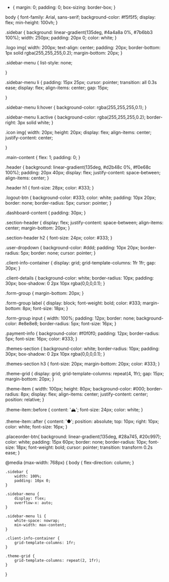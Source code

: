 * {
    margin: 0;
    padding: 0;
    box-sizing: border-box;
}

body {
    font-family: Arial, sans-serif;
    background-color: #f5f5f5;
    display: flex;
    min-height: 100vh;
}

.sidebar {
    background: linear-gradient(135deg, #4a4a8a 0%, #7b6bb3 100%);
    width: 250px;
    padding: 20px 0;
    color: white;
}

.logo img{
    width: 200px;
    text-align: center;
    padding: 20px;
    border-bottom: 1px solid rgba(255,255,255,0.2);
    margin-bottom: 20px;
}

.sidebar-menu {
    list-style: none;
    
}

.sidebar-menu li {
    padding: 15px 25px;
    cursor: pointer;
    transition: all 0.3s ease;
    display: flex;
    align-items: center;
    gap: 15px;
    
}

.sidebar-menu li:hover {
    background-color: rgba(255,255,255,0.1);
}

.sidebar-menu li.active {
    background-color: rgba(255,255,255,0.2);
    border-right: 3px solid white;
}

.icon img{
    width: 20px;
    height: 20px;
    display: flex;
    align-items: center;
    justify-content: center;
    
}

.main-content {
    flex: 1;
    padding: 0;
}

.header {
    background: linear-gradient(135deg, #d2b48c 0%, #f0e68c 100%);
    padding: 20px 40px;
    display: flex;
    justify-content: space-between;
    align-items: center;
}

.header h1 {
    font-size: 28px;
    color: #333;
}

.logout-btn {
    background-color: #333;
    color: white;
    padding: 10px 20px;
    border: none;
    border-radius: 5px;
    cursor: pointer;
}

.dashboard-content {
    padding: 30px;
}

.section-header {
    display: flex;
    justify-content: space-between;
    align-items: center;
    margin-bottom: 20px;
}

.section-header h2 {
    font-size: 24px;
    color: #333;
}

.user-dropdown {
    background-color: #ddd;
    padding: 10px 20px;
    border-radius: 5px;
    border: none;
    cursor: pointer;
}

.client-info-container {
    display: grid;
    grid-template-columns: 1fr 1fr;
    gap: 30px;
}

.client-details {
    background-color: white;
    border-radius: 10px;
    padding: 30px;
    box-shadow: 0 2px 10px rgba(0,0,0,0.1);
}

.form-group {
    margin-bottom: 20px;
}

.form-group label {
    display: block;
    font-weight: bold;
    color: #333;
    margin-bottom: 8px;
    font-size: 18px;
}

.form-group input {
    width: 100%;
    padding: 12px;
    border: none;
    background-color: #e8e8e8;
    border-radius: 5px;
    font-size: 16px;
}

.payment-info {
    background-color: #f0f0f0;
    padding: 12px;
    border-radius: 5px;
    font-size: 16px;
    color: #333;
}

.themes-section {
    background-color: white;
    border-radius: 10px;
    padding: 30px;
    box-shadow: 0 2px 10px rgba(0,0,0,0.1);
}

.themes-section h3 {
    font-size: 20px;
    margin-bottom: 20px;
    color: #333;
}

.theme-grid {
    display: grid;
    grid-template-columns: repeat(4, 1fr);
    gap: 15px;
    margin-bottom: 20px;
}

.theme-item {
    width: 100px;
    height: 80px;
    background-color: #000;
    border-radius: 8px;
    display: flex;
    align-items: center;
    justify-content: center;
    position: relative;
}

.theme-item::before {
    content: '🏔️';
    font-size: 24px;
    color: white;
}

.theme-item::after {
    content: '●';
    position: absolute;
    top: 10px;
    right: 10px;
    color: white;
    font-size: 16px;
}

.placeorder-btn{
    background: linear-gradient(135deg, #28a745, #20c997);
    color: white;
    padding: 15px 60px;
    border: none;
    border-radius: 10px;
    font-size: 18px;
    font-weight: bold;
    cursor: pointer;
    transition: transform 0.2s ease;
}

@media (max-width: 768px) {
    body {
        flex-direction: column;
    }
    
    .sidebar {
        width: 100%;
        padding: 10px 0;
    }
    
    .sidebar-menu {
        display: flex;
        overflow-x: auto;
    }
    
    .sidebar-menu li {
        white-space: nowrap;
        min-width: max-content;
    }
    
    .client-info-container {
        grid-template-columns: 1fr;
    }
    
    .theme-grid {
        grid-template-columns: repeat(2, 1fr);
    }
}